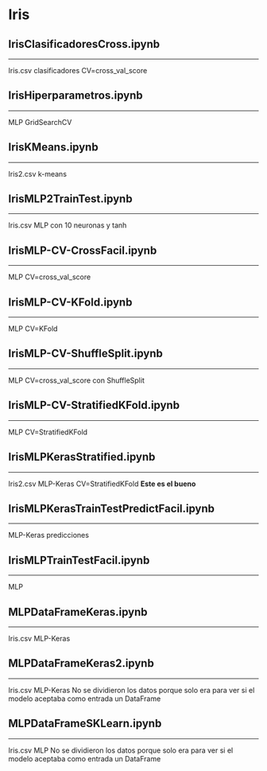 # Iris
## IrisClasificadoresCross.ipynb
--------------------------------------------------
Iris.csv
clasificadores
CV=cross_val_score

## IrisHiperparametros.ipynb
--------------------------------------------------
MLP
GridSearchCV

## IrisKMeans.ipynb
--------------------------------------------------
Iris2.csv
k-means

## IrisMLP2TrainTest.ipynb
--------------------------------------------------
Iris.csv
MLP con 10 neuronas y tanh

## IrisMLP-CV-CrossFacil.ipynb
--------------------------------------------------
MLP
CV=cross_val_score

## IrisMLP-CV-KFold.ipynb
--------------------------------------------------
MLP
CV=KFold

## IrisMLP-CV-ShuffleSplit.ipynb
--------------------------------------------------
MLP
CV=cross_val_score con ShuffleSplit

## IrisMLP-CV-StratifiedKFold.ipynb
--------------------------------------------------
MLP
CV=StratifiedKFold

## IrisMLPKerasStratified.ipynb
--------------------------------------------------
Iris2.csv
MLP-Keras
CV=StratifiedKFold
**Este es el bueno**

## IrisMLPKerasTrainTestPredictFacil.ipynb
--------------------------------------------------
MLP-Keras
predicciones

## IrisMLPTrainTestFacil.ipynb
--------------------------------------------------
MLP

## MLPDataFrameKeras.ipynb
--------------------------------------------------
Iris.csv
MLP-Keras

## MLPDataFrameKeras2.ipynb
--------------------------------------------------
Iris.csv
MLP-Keras
No se dividieron los datos porque solo era para ver si el modelo aceptaba como entrada un DataFrame

## MLPDataFrameSKLearn.ipynb
--------------------------------------------------
Iris.csv
MLP
No se dividieron los datos porque solo era para ver si el modelo aceptaba como entrada un DataFrame
